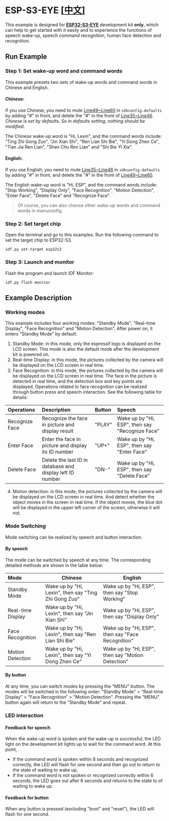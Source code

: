 # ESP-S3-EYE [[中文](./README_CN.md)]

This example is designed for [**ESP32-S3-EYE**](https://www.espressif.com/zh-hans/products/devkits) development kit **only**, which can help to get started with it easily and to experience the functions of speech wake-up, speech command recognition, human face detection and recognition.



## Run Example

### Step 1: Set wake-up word and command words

This example presets two sets of wake-up words and command words in Chinese and English.

#### Chinese:

If you use Chinese, you need to mute [Line49~Line60](./sdkconfig.defaults#L49) in `sdkconfig.defaults` by adding "#" in front, and delete the "#" in the front of [Line35~Line46](./sdkconfig.defaults#L35). *Chinese is set by defaults. So in defaults setting, nothing should be modified.*

The Chinese wake-up word is "Hi, Lexin", and the command words include: "Ting Zhi Gong Zuo", "Jin Xian Shi", "Ren Lian Shi Bie", "Yi Dong Zhen Ce", "Tian Jia Ren Lian", "Shan Chu Ren Lian" and "Shi Bie Yi Xia".

#### English:

If you use English, you need to mute [Line35~Line46](./sdkconfig.defaults#L35) in `sdkconfig.defaults` by adding "#" in front, and delete the "#" in the front of [Line49~Line60](./sdkconfig.defaults#L49).

The English wake-up word is "Hi, ESP", and the command words include: "Stop Working", "Display Only", "Face Recognition", "Motion Detection", "Enter Face", "Delete Face" and "Recognize Face".

> Of course, you can also choose other wake-up words and command words in menuconfig.



### Step 2: Set target chip

Open the terminal and go to this examples. Run the following command to set the target chip to ESP32-S3.

```shell
idf.py set-target esp32s3
```



### Step 3: Launch and monitor

Flash the program and launch IDF Monitor:

```shell
idf.py flash monitor
```



## Example Description

### Working modes

This example includes four working modes: "Standby Mode", "Real-time Display", "Face Recognition" and "Motion Detection". After power on, it enters "Standby Mode" by default:

1. Standby Mode: in this mode, only the espressif logo is displayed on the LCD screen. This mode is also the default mode after the development kit is powered on.
1. Real-time Display: in this mode, the pictures collected by the camera will be displayed on the LCD screen in real time.
1. Face Recognition: in this mode, the pictures collected by the camera will be displayed on the LCD screen in real time. The face in the picture is detected in real time, and the detection box and key points are displayed. Operations related to face recognition can be realized through button press and speech interaction. See the following table for details:

| Operations     | Description                                               | Button | Speech                                          |
| :------------- | :-------------------------------------------------------- | :----- | :---------------------------------------------- |
| Recognize Face | Recognize the face in picture and display result          | "PLAY" | Wake up by "Hi, ESP", then say "Recognize Face" |
| Enter Face     | Enter the face in picture and display its ID number       | "UP+"  | Wake up by "Hi, ESP", then say "Enter Face"     |
| Delete Face    | Delete the last ID in database and display left ID number | "DN-"  | Wake up by "Hi, ESP", then say "Delete Face"    |

4. Motion detection: in this mode, the pictures collected by the camera will be displayed on the LCD screen in real time. And detect whether the object moves in the screen in real time. If the object moves, the blue dot will be displayed in the upper left corner of the screen, otherwise it will not.



### Mode Switching

Mode switching can be realized by speech and button interaction.



#### By speech

The mode can be switched by speech at any time. The corresponding detailed methods are shown in the table below:

| Mode              | Chinese                                              | English                                           |
| :---------------- | ---------------------------------------------------- | ------------------------------------------------- |
| Standby Mode      | Wake up by "Hi, Lexin", then say "Ting Zhi Gong Zuo" | Wake up by "Hi, ESP", then say "Stop Working"     |
| Real-time Display | Wake up by "Hi, Lexin", then say "Jin Xian Shi"      | Wake up by "Hi, ESP", then say "Display Only"     |
| Face Recognition  | Wake up by "Hi, Lexin", then say "Ren Lian Shi Bie"  | Wake up by "Hi, ESP", then say "Face Recognition" |
| Motion Detection  | Wake up by "Hi, Lexin", then say "Yi Dong Zhen Ce"   | Wake up by "Hi, ESP", then say "Motion Detection" |



#### By button

At any time, you can switch modes by pressing the "MENU" button. The modes will be switched in the following order: "Standby Mode" > "Real-time Display" > "Face Recognition" > "Motion Detection". Pressing the "MENU" button again will return to the "Standby Mode" and repeat.



### LED interaction

#### Feedback for speech

When the wake-up word is spoken and the wake-up is successful, the LED light on the development kit lights up to wait for the command word. At this point,

- If the command word is spoken within 6 seconds and recognized correctly, the LED will flash for one second and then go out to return to the state of waiting to wake up,
- If the command word is not spoken or recognized correctly within 6 seconds, the LED goes out after 6 seconds and returns to the state to of waiting to wake up.



#### Feedback for button

When any button is pressed (excluding "boot" and "reset"), the LED will flash for one second.